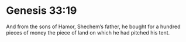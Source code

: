 # Genesis 33:19

And from the sons of Hamor, Shechem’s father, he bought for a hundred pieces of money the piece of land on which he had pitched his tent.
